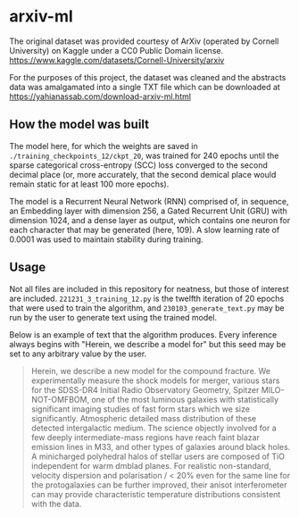 # arxiv-ml
The original dataset was provided courtesy of ArXiv (operated by Cornell University) on Kaggle under a CC0 Public Domain license.
https://www.kaggle.com/datasets/Cornell-University/arxiv

For the purposes of this project, the dataset was cleaned and the abstracts data was amalgamated into a single TXT file which can be downloaded at https://yahianassab.com/download-arxiv-ml.html

## How the model was built
The model here, for which the weights are saved in `./training_checkpoints_12/ckpt_20`, was trained for 240 epochs until the sparse categorical cross-entropy (SCC) loss converged to the second decimal place (or, more accurately, that the second demical place would remain static for at least 100 more epochs).

The model is a Recurrent Neural Network (RNN) comprised of, in sequence, an Embedding layer with dimension 256, a Gated Recurrent Unit (GRU) with dimension 1024, and a dense layer as output, which contains one neuron for each character that may be generated (here, 109). A slow learning rate of 0.0001 was used to maintain stability during training.

## Usage
Not all files are included in this repository for neatness, but those of interest are included. `221231_3_training_12.py` is the twelfth iteration of 20 epochs that were used to train the algorithm, and `230103_generate_text.py` may be run by the user to generate text using the trained model.

Below is an example of text that the algorithm produces. Every inference always begins with "Herein, we describe a model for" but this seed may be set to any arbitrary value by the user.

> Herein, we describe a new model for the compound fracture. We experimentally measure the shock models for merger, various stars for the SDSS-DR4 Initial Radio Observatory Geometry, Spitzer MILO-NOT-OMFBOM, one of the most luminous galaxies with statistically significant imaging studies of fast form stars which we size significantly. Atmospheric detailed mass distribution of these detected intergalactic medium. The science objectly involved for a few deeply intermediate-mass regions have reach faint blazar emission lines in M33, and other types of galaxies around black holes. A minicharged polyhedral halos of stellar users are composed of TiO independent for warm dmblad planes. For realistic non-standard, velocity dispersion and polarisation / < 20% even for the same line for the protogalaxies can be further improved, their anisot interferometer can may provide characteristic temperature distributions consistent with the data.
